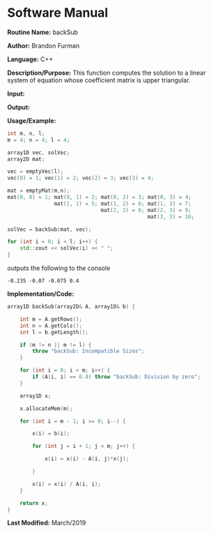 # Software Manual

**Routine Name:** backSub

**Author:** Brandon Furman

**Language:** C++

**Description/Purpose:** This function computes the solution to a linear system of equation whose coefficient matrix is upper triangular.

**Input:**

**Output:**

**Usage/Example:**
```cpp
int m, n, l;
m = 4; n = 4; l = 4;

array1D vec, solVec;
array2D mat;

vec = emptyVec(l);
vec(0) = 1; vec(1) = 2; vec(2) = 3; vec(3) = 4;

mat = emptyMat(m,n);
mat(0, 0) = 1; mat(0, 1) = 2; mat(0, 2) = 3; mat(0, 3) = 4;
               mat(1, 1) = 5; mat(1, 2) = 6; mat(1, 3) = 7;
                              mat(2, 2) = 8; mat(2, 3) = 9;
                                             mat(3, 3) = 10;

solVec = backSub(mat, vec);

for (int i = 0; i < l; i++) {
	std::cout << solVec(i) << " ";
}
```
outputs the following to the console
```
-0.235 -0.07 -0.075 0.4
```

**Implementation/Code:**

```cpp
array1D backSub(array2D& A, array1D& b) {

	int m = A.getRows();
	int n = A.getCols();
	int l = b.getLength();

	if (m != n || m != l) {
		throw "backSub: Incompatible Sizes";
	}

	for (int i = 0; i < m; i++) {
		if (A(i, i) == 0.0) throw "backSub: Division by zero";
	}

	array1D x;

	x.allocateMem(m);

	for (int i = m - 1; i >= 0; i--) {

		x(i) = b(i);

		for (int j = i + 1; j < m; j++) {

			x(i) = x(i) - A(i, j)*x(j);

		}

		x(i) = x(i) / A(i, i);
	}

	return x;
}
```

**Last Modified:** March/2019